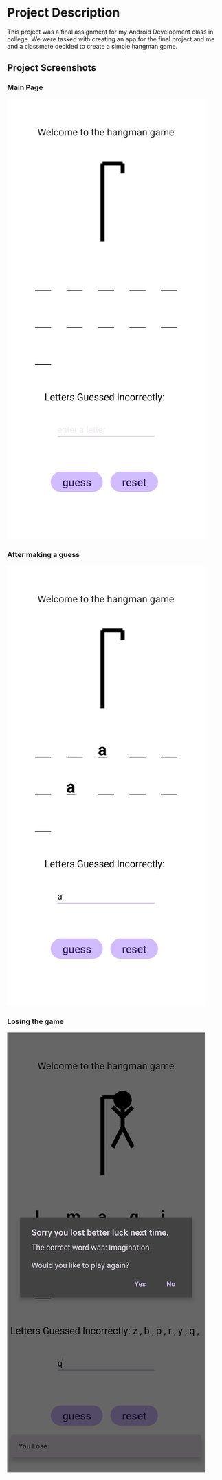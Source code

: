 # Project Description
This project was a final assignment for my Android Development class in college. We were tasked with creating an app for the final project and me and a classmate decided to create a simple hangman game.

## Project Screenshots
### Main Page
![](./screenshots/basic.PNG)

### After making a guess
![](./screenshots/guess.PNG)

### Losing the game
![](./screenshots/lost.PNG)

